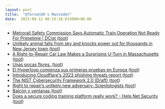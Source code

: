 ```yaml
---
layout: post
title:  "@fernand0's Mastodon"
date:  2023-09-12 08:19:18.633000+00:00
---
```

*  [Metrorail Safety Commission Says Automatic Train Operation Not Ready For Primetime \| DCist ](https://dcist.com/story/23/08/09/metrorail-safety-commission-says-automatic-train-operation-not-ready) ([toot](https://mastodon.social/@fernand0/111051194933763470))
*  [Unlikely animal falls from sky and knocks power out for thousands in New Jersey town ](https://www.foxnews.com/us/unlikely-animal-falls-from-sky-knocks-power-out-thousands-new-jersey-tow) ([toot](https://mastodon.social/@fernand0/111051016359446367))
*  [A Right-to-Repair Car Law Makes a Surprising U-Turn in Massachusetts ](https://www.wired.com/story/nhtsa-massachusetts-right-to-repair-letter) ([toot](https://mastodon.social/@fernand0/111047772531949866))
*  [Unas pocas flores. ](https://avecesunafoto.wordpress.com/2023/09/11/unas-pocas-flores) ([toot](https://mastodon.social/@fernand0/111047596861699077))
*  [El Hyperloop comienza sus primeras pruebas en Europa ](https://www.autobild.es/noticias/hyperloop-comienza-primeras-pruebas-europa-128771) ([toot](https://mastodon.social/@fernand0/111047496800336149))
*  [Introducing Cloudflare's 2023 phishing threats report ](https://blog.cloudflare.com/2023-phishing-report) ([toot](https://mastodon.social/@fernand0/111047234365838892))
*  [The NIST Cybersecurity Framework 2.0 (Draft) ](https://csrc.nist.gov/pubs/cswp/29/the-nist-cybersecurity-framework-20/ip) ([toot](https://mastodon.social/@fernand0/111046998450576498))
*  [Right to repair’s unlikely new adversary: Scientologists ](https://arstechnica.com/gadgets/2023/08/right-to-repairs-new-unlikely-adversary-scientologists) ([toot](https://mastodon.social/@fernand0/111046174632794213))
*  [Balcón y ventanas ](https://www.flickr.com/photos/fernand0/53158543496) ([toot](https://mastodon.social/@fernand0/111046016617276046))
*  [Does a secure coding training platform really work? - Help Net Security ](https://www.helpnetsecurity.com/2023/08/24/secure-coding-developers-training-platforms) ([toot](https://mastodon.social/@fernand0/111045952685010794))
